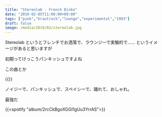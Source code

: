 ```yaml
---
title: "Stereolab - French Disko"
date: "2019-02-05T11:00:00+09:00"
tags: ["punk","krautrock","lounge","experimental","1993"]
draft: false
image: /media/2019/02/stereolab.jpg
---
```


Stereolab というとフレンチでお洒落で、ラウンジーで実験的で…… というイメージがあると思いますが

初期ってけっこうパンキッシュですよね

この曲とか

{{<youtube src="IH3aQJj119Y" title="Stereolab - French Disko">}}

ノイジーで、パンキッシュで、スペイシーで、踊れて、おしゃれ。

最強だ

{{<spotify "album/2rcCkBgoXGGI1gUu3YrrAS">}}
